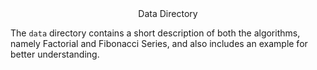 <div align="center">
	Data Directory
</div>

The `data` directory contains a short description of both the algorithms, namely Factorial and Fibonacci Series, and also includes an example for better understanding.